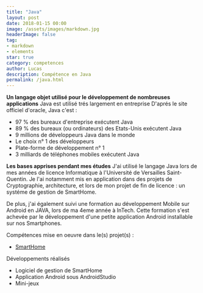 ```yaml
---
title: "Java"
layout: post
date: 2018-01-15 00:00
image: /assets/images/markdown.jpg
headerImage: false
tag:
- markdown
- elements
star: true
category: competences
author: Lucas
description: Compétence en Java
permalink: /java.html
---
```

<b>Un langage objet utilisé pour le développement de nombreuses applications</b>
Java est utilisé trés largement en entreprise
D'aprés le site officiel d'oracle, Java c'est :
- 97 % des bureaux d'entreprise exécutent Java
- 89 % des bureaux (ou ordinateurs) des Etats-Unis exécutent Java
- 9 millions de développeurs Java dans le monde
- Le choix n° 1 des développeurs
- Plate-forme de développement n° 1
- 3 milliards de téléphones mobiles exécutent Java

<b>Les bases apprises pendant mes études</b>
J'ai utilisé le langage Java lors de mes années de licence Informatique à l'Université
de Versailles Saint-Quentin. Je l'ai notamment mis en application dans des projets de
Cryptographie, architecture, et lors de mon projet de fin de licence : un systéme de gestion de
SmartHome.

De plus, j'ai également suivi une formation au développement Mobile sur Android en JAVA,
lors de ma 4eme année à InTech. Cette formation s'est achevée par le développement d'une petite
application Android installable sur nos Smartphones.


Compétences mise en oeuvre dans le(s) projet(s) :

- [SmartHome]({{site.url}}/myportfolio/SmartHome)

Développements réalisés
- Logiciel de gestion de SmartHome
- Application Android sous AndroidStudio
- Mini-jeux
